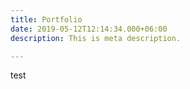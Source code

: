 ```yaml
---
title: Portfolio
date: 2019-05-12T12:14:34.000+06:00
description: This is meta description.

---
```


test